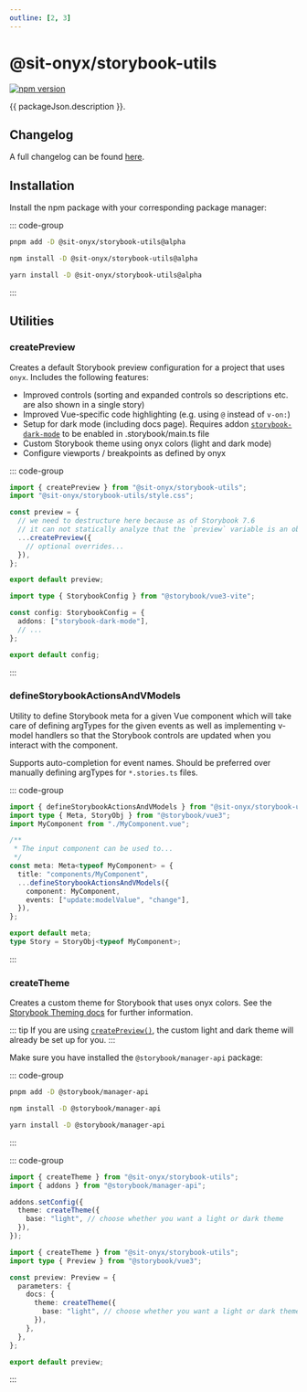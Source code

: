```yaml
---
outline: [2, 3]
---
```


<script lang="ts" setup>
import packageJson from "../../../../../packages/storybook-utils/package.json";
</script>

# @sit-onyx/storybook-utils

<div class="hide-external-link">

[![npm version](https://badge.fury.io/js/@sit-onyx%2Fstorybook-utils.svg)](https://www.npmjs.com/package/@sit-onyx/storybook-utils)

</div>

{{ packageJson.description }}.

## Changelog

A full changelog can be found [here](/development/packages/changelogs/storybook-utils).

## Installation

Install the npm package with your corresponding package manager:

::: code-group

```sh [pnpm]
pnpm add -D @sit-onyx/storybook-utils@alpha
```

```sh [npm]
npm install -D @sit-onyx/storybook-utils@alpha
```

```sh [yarn]
yarn install -D @sit-onyx/storybook-utils@alpha
```

:::

## Utilities

### createPreview

Creates a default Storybook preview configuration for a project that uses `onyx`. Includes the following features:

- Improved controls (sorting and expanded controls so descriptions etc. are also shown in a single story)
- Improved Vue-specific code highlighting (e.g. using `@` instead of `v-on:`)
- Setup for dark mode (including docs page). Requires addon [`storybook-dark-mode`](https://storybook.js.org/addons/storybook-dark-mode) to be enabled in .storybook/main.ts file
- Custom Storybook theme using onyx colors (light and dark mode)
- Configure viewports / breakpoints as defined by onyx

::: code-group

```ts [.storybook/preview.ts]
import { createPreview } from "@sit-onyx/storybook-utils";
import "@sit-onyx/storybook-utils/style.css";

const preview = {
  // we need to destructure here because as of Storybook 7.6
  // it can not statically analyze that the `preview` variable is an object
  ...createPreview({
    // optional overrides...
  }),
};

export default preview;
```

```ts [.storybook/main.ts]
import type { StorybookConfig } from "@storybook/vue3-vite";

const config: StorybookConfig = {
  addons: ["storybook-dark-mode"],
  // ...
};

export default config;
```

:::

### defineStorybookActionsAndVModels

Utility to define Storybook meta for a given Vue component which will take care of defining argTypes for the given events as well as implementing v-model handlers so that the Storybook controls are updated when you interact with the component.

Supports auto-completion for event names. Should be preferred over manually defining argTypes for `*.stories.ts` files.

::: code-group

```ts [MyComponent.stories.ts]
import { defineStorybookActionsAndVModels } from "@sit-onyx/storybook-utils";
import type { Meta, StoryObj } from "@storybook/vue3";
import MyComponent from "./MyComponent.vue";

/**
 * The input component can be used to...
 */
const meta: Meta<typeof MyComponent> = {
  title: "components/MyComponent",
  ...defineStorybookActionsAndVModels({
    component: MyComponent,
    events: ["update:modelValue", "change"],
  }),
};

export default meta;
type Story = StoryObj<typeof MyComponent>;
```

:::

### createTheme

Creates a custom theme for Storybook that uses onyx colors.
See the [Storybook Theming docs](https://storybook.js.org/docs/configure/theming) for further information.

::: tip
If you are using [`createPreview()`](#createpreview), the custom light and dark theme will already be set up for you.
:::

Make sure you have installed the `@storybook/manager-api` package:

::: code-group

```sh [pnpm]
pnpm add -D @storybook/manager-api
```

```sh [npm]
npm install -D @storybook/manager-api
```

```sh [yarn]
yarn install -D @storybook/manager-api
```

:::

::: code-group

```ts [.storybook/manager.ts]
import { createTheme } from "@sit-onyx/storybook-utils";
import { addons } from "@storybook/manager-api";

addons.setConfig({
  theme: createTheme({
    base: "light", // choose whether you want a light or dark theme
  }),
});
```

```ts [.storybook/preview.ts]
import { createTheme } from "@sit-onyx/storybook-utils";
import type { Preview } from "@storybook/vue3";

const preview: Preview = {
  parameters: {
    docs: {
      theme: createTheme({
        base: "light", // choose whether you want a light or dark theme
      }),
    },
  },
};

export default preview;
```

:::
